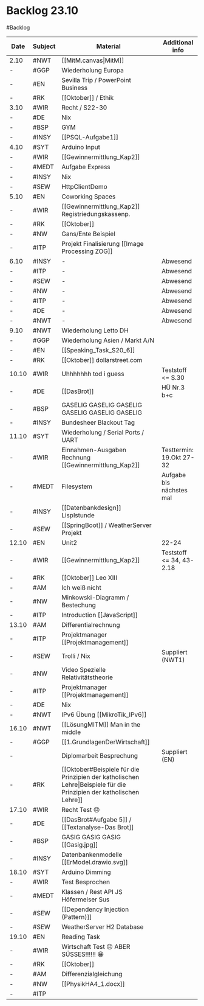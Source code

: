 # Backlog 23.10
#Backlog 

| Date  | Subject | Material                                                                                                             | Additional info                 |
| ----- | ------- | -------------------------------------------------------------------------------------------------------------------- | ------------------------------- |
| 2.10  | #NWT    | [[MitM.canvas\|MitM]]                                                                                                |                                 |
| -     | #GGP    | Wiederholung Europa                                                                                                  |                                 |
| -     | #EN     | Sevilla Trip / PowerPoint Business                                                                                   |                                 |
| -     | #RK     | [[Oktober]] / Ethik                                                                                                  |                                 |
| 3.10  | #WIR    | Recht / S22-30                                                                                                       |                                 |
| -     | #DE     | Nix                                                                                                                  |                                 |
| -     | #BSP    | GYM                                                                                                                  |                                 |
| -     | #INSY   | [[PSQL-Aufgabe1]]                                                                                                    |                                 |
| 4.10  | #SYT    | Arduino Input                                                                                                        |                                 |
| -     | #WIR    | [[Gewinnermittlung_Kap2]]                                                                                            |                                 |
| -     | #MEDT   | Aufgabe Express                                                                                                      |                                 |
| -     | #INSY   | Nix                                                                                                                  |                                 |
| -     | #SEW    | HttpClientDemo                                                                                                       |                                 |
| 5.10  | #EN     | Coworking Spaces                                                                                                     |                                 |
| -     | #WIR    | [[Gewinnermittlung_Kap2]] Registriedungskassenp.                                                                     |                                 |
| -     | #RK     | [[Oktober]]                                                                                                          |                                 |
| -     | #NW     | Gans/Ente Beispiel                                                                                                   |                                 |
| -     | #ITP    | Projekt Finalisierung [[Image Processing ZOG]]                                                                       |                                 |
| 6.10  | #INSY   | -                                                                                                                    | Abwesend                        |
| -     | #ITP    | -                                                                                                                    | Abwesend                        |
| -     | #SEW    | -                                                                                                                    | Abwesend                        |
| -     | #NW     | -                                                                                                                    | Abwesend                        |
| -     | #ITP    | -                                                                                                                    | Abwesend                        |
| -     | #DE     | -                                                                                                                    | Abwesend                        |
| -     | #NWT    | -                                                                                                                    | Abwesend                        |
| 9.10  | #NWT    | Wiederholung Letto DH                                                                                                |                                 |
| -     | #GGP    | Wiederholung Asien / Markt A/N                                                                                       |                                 |
| -     | #EN     | [[Speaking_Task_S20_6]]                                                                                              |                                 |
| -     | #RK     | [[Oktober]]  dollarstreet.com                                                                                        |                                 |
| 10.10 | #WIR    | Uhhhhhhh tod i guess                                                                                                 | Teststoff <= S.30               |
| -     | #DE     | [[DasBrot]]                                                                                                          | HÜ Nr.3 b+c                     |
| -     | #BSP    | GASELIG GASELIG GASELIG GASELIG GASELIG GASELIG                                                                      |                                 |
| -     | #INSY   | Bundesheer Blackout Tag                                                                                              |                                 |
| 11.10 | #SYT    | Wiederholung / Serial Ports / UART                                                                                   |                                 |
| -     | #WIR    | Einnahmen-Ausgaben Rechnung [[Gewinnermittlung_Kap2]]                                                                | Testtermin: 19.Okt        27-32 |
| -     | #MEDT   | Filesystem                                                                                                           | Aufgabe bis nächstes mal        |
| -     | #INSY   | [[Datenbankdesign]] Lisplstunde                                                                                      |                                 |
| -     | #SEW    | [[SpringBoot]] / WeatherServer Projekt                                                                               |                                 |
| 12.10 | #EN     | Unit2                                                                                                                | 22-24                           |
| -     | #WIR    | [[Gewinnermittlung_Kap2]]                                                                                            | Teststoff <= 34, 43-2.18        |
| -     | #RK     | [[Oktober]]       Leo XIII                                                                                           |                                 |
| -     | #AM     | Ich weiß nicht                                                                                                       |                                 |
| -     | #NW     | Minkowski-Diagramm / Bestechung                                                                                      |                                 |
| -     | #ITP    | Introduction [[JavaScript]]                                                                                          |                                 |
| 13.10 | #AM     | Differentialrechnung                                                                                                 |                                 |
| -     | #ITP    | Projektmanager [[Projektmanagement]]                                                                                 |                                 |
| -     | #SEW    | Trolli / Nix                                                                                                         | Suppliert (NWT1)                |
| -     | #NW     | Video Spezielle Relativitätstheorie                                                                                  |                                 |
| -     | #ITP    | Projektmanager [[Projektmanagement]]                                                                                 |                                 |
| -     | #DE     | Nix                                                                                                                  |                                 |
| -     | #NWT    | IPv6 Übung [[MikroTik_IPv6]]                                                                                         |                                 |
| 16.10 | #NWT    | [[LösungMITM]] Man in the middle                                                                                     |                                 |
| -     | #GGP    | [[1.GrundlagenDerWirtschaft]]                                                                                        |                                 |
| -     |         | Diplomarbeit Besprechung                                                                                             | Suppliert (EN)                  |
| -     | #RK     | [[Oktober#Beispiele für die Prinzipien der katholischen Lehre\|Beispiele für die Prinzipien der katholischen Lehre]] |                                 |
| 17.10 | #WIR    | Recht Test 😣                                                                                                        |                                 |
| -     | #DE     | [[DasBrot#Aufgabe 5]] / [[Textanalyse-Das Brot]]                                                                     |                                 |
| -     | #BSP    | GASIG GASIG GASIG [[Gasig.jpg]]                                                                                      |                                 |
| -     | #INSY   | Datenbankenmodelle  [[ErModel.drawio.svg]]                                                                           |                                 |
| 18.10 | #SYT    | Arduino  Dimming                                                                                                     |                                 |
| -     | #WIR    | Test Besprochen                                                                                                      |                                 |
| -     | #MEDT   | Klassen / Rest API JS Höfermeiser Sus                                                                                |                                 |
| -     | #SEW    | [[Dependency Injection (Pattern)]]                                                                                   |                                 |
| -     | #SEW    | WeatherServer H2 Database                                                                                            |                                 |
| 19.10 | #EN     | Reading Task                                                                                                         |                                 |
| -     | #WIR    | Wirtschaft Test 😣 ABER SÜSSES!!!!!! 😁                                                                              |                                 |
| -     | #RK     | [[Oktober]]                                                                                                          |                                 |
| -     | #AM     | Differenzialgleichung                                                                                                |                                 |
| -     | #NW     | [[PhysikHA4_1.docx]]                                                                                                 |                                 |
| -     | #ITP    |                                                                                                                      |                                 |
